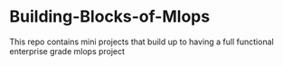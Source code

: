 # Building-Blocks-of-Mlops
This repo contains mini projects that build up to having a full functional enterprise grade mlops project
